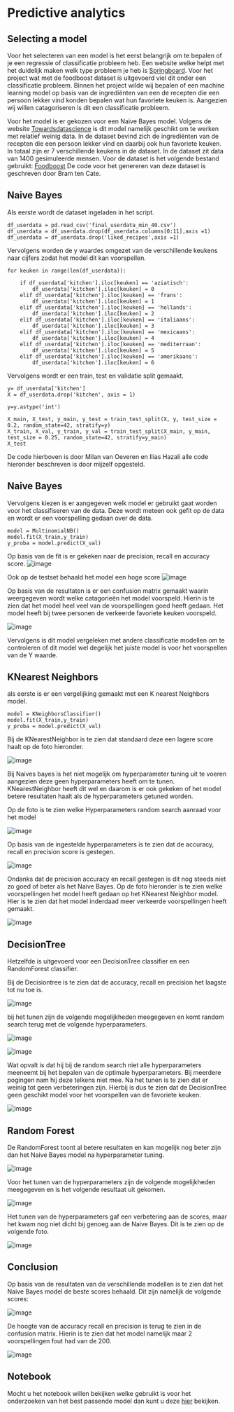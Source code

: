 
# Predictive analytics

## Selecting a model
Voor het selecteren van een model is het eerst belangrijk om te bepalen of je een regressie of classificatie probleem heb. Een website welke helpt met het duidelijk maken welk type probleem je heb is [Springboard](https://www.springboard.com/blog/data-science/regression-vs-classification/#:~:text=Regression%20vs%20Classification%20in%20Machine%20Learning%3A%20Understanding%20the%20Difference,classification%20predicts%20discrete%20class%20labels.). Voor het project wat met de foodboost dataset is uitgevoerd viel dit onder een classificatie probleem. Binnen het project wilde wij bepalen of een machine learning model op basis van de ingrediënten van een de recepten die een persoon lekker vind konden bepalen wat hun favoriete keuken is. Aangezien wij willen catagoriseren is dit een classificatie probleem.

Voor het model is er gekozen voor een Naive Bayes model. Volgens de website [Towardsdatascience](https://towardsdatascience.com/top-machine-learning-algorithms-for-classification-2197870ff501) is dit model namelijk geschikt om te werken met relatief weinig data. In de dataset bevind zich de ingrediënten van de recepten die een persoon lekker vind en daarbij ook hun favoriete keuken. In totaal zijn er 7 verschillende keukens in de dataset. In de dataset zit data van 1400 gesimuleerde mensen. Voor de dataset is het volgende bestand gebruikt: [Foodboost](https://github.com/BrianWolvers/ADS/blob/main/final_userdata_min_40.csv) De code voor het genereren van deze dataset is geschreven door Bram ten Cate.

## Naive Bayes
Als eerste wordt de dataset ingeladen in het script. 
```
df_userdata = pd.read_csv('final_userdata_min_40.csv')                
df_userdata = df_userdata.drop(df_userdata.columns[0:11],axis =1)
df_userdata = df_userdata.drop('liked_recipes',axis =1)
```
Vervolgens worden de y waardes omgezet van de verschillende keukens naar cijfers zodat het model dit kan voorspellen.
```
for keuken in range(len(df_userdata)):
    
    if df_userdata['kitchen'].iloc[keuken] == 'aziatisch':
        df_userdata['kitchen'].iloc[keuken] = 0
    elif df_userdata['kitchen'].iloc[keuken] == 'frans':
        df_userdata['kitchen'].iloc[keuken] = 1
    elif df_userdata['kitchen'].iloc[keuken] == 'hollands':
        df_userdata['kitchen'].iloc[keuken] = 2
    elif df_userdata['kitchen'].iloc[keuken] == 'italiaans':
        df_userdata['kitchen'].iloc[keuken] = 3
    elif df_userdata['kitchen'].iloc[keuken] == 'mexicaans':
        df_userdata['kitchen'].iloc[keuken] = 4
    elif df_userdata['kitchen'].iloc[keuken] == 'mediterraan':
        df_userdata['kitchen'].iloc[keuken] = 5
    elif df_userdata['kitchen'].iloc[keuken] == 'amerikaans':
        df_userdata['kitchen'].iloc[keuken] = 6
``` 
Vervolgens wordt er een train, test en validatie split gemaakt.
```
y= df_userdata['kitchen']
X = df_userdata.drop('kitchen', axis = 1)

y=y.astype('int')

X_main, X_test, y_main, y_test = train_test_split(X, y, test_size = 0.2, random_state=42, stratify=y)
X_train, X_val, y_train, y_val = train_test_split(X_main, y_main, test_size = 0.25, random_state=42, stratify=y_main)
X_test
``` 
De code hierboven is door Milan van Oeveren en Ilias Hazali alle code hieronder beschreven is door mijzelf opgesteld.

## Naive Bayes
Vervolgens kiezen is er aangegeven welk model er gebruikt gaat worden voor het classifiseren van de data. Deze wordt meteen ook gefit op de data en wordt er een voorspelling gedaan over de data.
```
model = MultinomialNB()
model.fit(X_train,y_train)
y_proba = model.predict(X_val)
```
Op basis van de fit is er gekeken naar de precision, recall en accuracy score.
![image](https://user-images.githubusercontent.com/121485743/214257973-501765dc-1692-40e1-abcb-f95f924313ca.png)

Ook op de testset behaald het model een hoge score
![image](https://user-images.githubusercontent.com/121485743/214258255-55ede299-eaf2-43a2-98a0-ac157a1bc314.png)

Op basis van de resultaten is er een confusion matrix gemaakt waarin weergegeven wordt welke catagorieën het model voorspeld. Hierin is te zien dat het model heel veel van de voorspellingen goed heeft gedaan. Het model heeft bij twee personen de verkeerde favoriete keuken voorspeld. 

![image](https://user-images.githubusercontent.com/121485743/214258718-dfca971e-6d09-44ec-b9d5-2839e897a41b.png)

Vervolgens is dit model vergeleken met andere classificatie modellen om te controleren of dit model wel degelijk het juiste model is voor het voorspellen van de Y waarde.

## KNearest Neighbors

als eerste is er een vergelijking gemaakt met een K nearest Neighbors model. 
```
model = KNeighborsClassifier()
model.fit(X_train,y_train)
y_proba = model.predict(X_val)
```

Bij de KNearestNeighbor is te zien dat standaard deze een lagere score haalt op de foto hieronder. 

![image](https://user-images.githubusercontent.com/121485743/214269746-d5762bf9-1091-4806-83f7-7bc95a97a751.png)

Bij Naives bayes is het niet mogelijk om hyperparameter tuning uit te voeren aangezien deze geen hyperparameters heeft om te tunen. KNearestNeighbor heeft dit wel en daarom is er ook gekeken of het model betere resultaten haalt als de hyperparameters getuned worden.

Op de foto is te zien welke Hyperparameters random search aanraad voor het model

![image](https://user-images.githubusercontent.com/121485743/214273220-dd6017df-b2bf-41ee-9e26-138ef7bd0278.png)

Op basis van de ingestelde hyperparameters is te zien dat de accuracy, recall en precision score is gestegen.

![image](https://user-images.githubusercontent.com/121485743/214273350-95dd58ad-dfc8-4976-a915-60dd45231852.png)

Ondanks dat de precision accuracy en recall gestegen is dit nog steeds niet zo goed of beter als het Naive Bayes. Op de foto hieronder is te zien welke voorspellingen het model heeft gedaan op het KNearest Neighbor model. Hier is te zien dat het model inderdaad meer verkeerde voorspellingen heeft gemaakt.

![image](https://user-images.githubusercontent.com/121485743/214273896-b1f31542-c918-4ab5-b302-c79589cf71a7.png)

## DecisionTree

Hetzelfde is uitgevoerd voor een DecisionTree classifier en een RandomForest classifier.

Bij de Decisiontree is te zien dat de accuracy, recall en precision het laagste tot nu toe is.

![image](https://user-images.githubusercontent.com/121485743/214274489-de74561d-5ce7-4bfe-a9ad-7372f52926b9.png)


bij het tunen zijn de volgende mogelijkheden meegegeven en komt random search terug met de volgende hyperparameters.

![image](https://user-images.githubusercontent.com/121485743/214277289-6cac0fe1-b66a-44cb-ad97-d7d8172a7d3f.png)

![image](https://user-images.githubusercontent.com/121485743/214277372-c0840940-436a-4246-b306-a95f57dcd293.png)

Wat opvalt is dat hij bij de random search niet alle hyperparameters meeneemt bij het bepalen van de optimale hyperparameters. Bij meerdere pogingen nam hij deze telkens niet mee. Na het tunen is te zien dat er weinig tot geen verbeteringen zijn. Hierbij is dus te zien dat de DecisionTree geen geschikt model voor het voorspellen van de favoriete keuken.

![image](https://user-images.githubusercontent.com/121485743/214277721-28f2a5cd-6a06-44ef-bcbc-657c883933ec.png)


## Random Forest

De RandomForest toont al betere resultaten en kan mogelijk nog beter zijn dan het Naive Bayes model na hyperparameter tuning.

![image](https://user-images.githubusercontent.com/121485743/214274762-8be18966-bbde-48d4-b647-a2a0f1c2a1cf.png)

Voor het tunen van de hyperparameters zijn de volgende mogelijkheden meegegeven en is het volgende resultaat uit gekomen.

![image](https://user-images.githubusercontent.com/121485743/214280144-58e5236c-0fae-4ccd-8111-f4b1bdf53cb5.png)

Het tunen van de hyperparameters gaf een verbetering aan de scores, maar het kwam nog niet dicht bij genoeg aan de Naive Bayes. Dit is te zien op de volgende foto.

![image](https://user-images.githubusercontent.com/121485743/214280328-e4bf0e01-84b2-4ae3-99ce-f156c5ee0251.png)


## Conclusion

Op basis van de resultaten van de verschillende modellen is te zien dat het Naive Bayes model de beste scores behaald. Dit zijn namelijk de volgende scores:

![image](https://user-images.githubusercontent.com/121485743/214280626-22f9910e-766b-470b-a53f-6e7fd1768b95.png)

De hoogte van de accuracy recall en precision is terug te zien in de confusion matrix. Hierin is te zien dat het model namelijk maar 2 voorspellingen fout had van de 200.

![image](https://user-images.githubusercontent.com/121485743/214280874-0dfa225f-5a6f-4d7a-b161-462693e09793.png)


## Notebook

Mocht u het notebook willen bekijken welke gebruikt is voor het onderzoeken van het best passende model dan kunt u deze [hier](https://github.com/BrianWolvers/ADS/blob/main/NoteBook%20Predictive%20analytics.pdf) bekijken.









